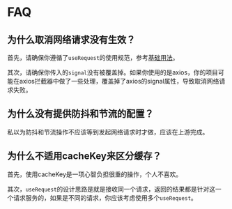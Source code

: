 # FAQ
## 为什么取消网络请求没有生效？
首先，请确保你遵循了`useRequest`的使用规范，参考[基础用法](/document/basic.md)。

其次，请确保你传入的`signal`没有被覆盖掉。如果你使用的是axios，你的项目可能在axios拦截器中做了一些处理，覆盖掉了axios的signal属性，导致取消网络请求失败。

## 为什么没有提供防抖和节流的配置？
私以为防抖和节流操作不应该等到发起网络请求时才做，应该在上游完成。

## 为什么不适用cacheKey来区分缓存？
首先，使用cacheKey是一项心智负担很重的操作，个人不喜欢。

其次，`useRequest`的设计思路是就是接收同一个请求，返回的结果都是针对这一个请求服务的，如果是不同的请求，你应该考虑使用多个`useRequest`。
